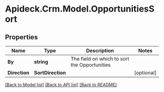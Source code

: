 # Apideck.Crm.Model.OpportunitiesSort

## Properties

Name | Type | Description | Notes
------------ | ------------- | ------------- | -------------
**By** | **string** | The field on which to sort the Opportunities | 
**Direction** | **SortDirection** |  | [optional] 

[[Back to Model list]](../README.md#documentation-for-models) [[Back to API list]](../README.md#documentation-for-api-endpoints) [[Back to README]](../README.md)

